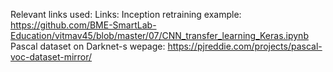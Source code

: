 Relevant links used:
Links: Inception retraining example: https://github.com/BME-SmartLab-Education/vitmav45/blob/master/07/CNN_transfer_learning_Keras.ipynb 
Pascal dataset on Darknet-s wepage: https://pjreddie.com/projects/pascal-voc-dataset-mirror/